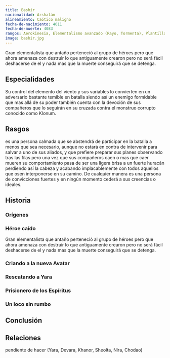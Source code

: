 ```yaml
---
title: Bashir
nacionalidad: Arshalán
alineamiento: Caótico maligno
fecha-de-nacimiento: 4011
fecha-de-muerte: 4083
rangos: Aerokinesia, Elementalismo avanzado (Rayo, Tormenta), Plantilla de Aire
image: bashir.jpg
---
```


Gran elementalista que antaño perteneció al grupo de héroes pero que ahora amenaza con destruir lo que antiguamente crearon pero no será fácil deshacerse de el y nada mas que la muerte conseguirá que se detenga.

## Especialidades

Su control del elemento del viento y sus variables lo convierten en un adversario bastante temible en batalla siendo así un enemigo formidable que mas allá de su poder también cuenta con la devoción de sus compañeros que lo seguirán en su cruzada contra el monstruo corrupto conocido como Klonum.

## Rasgos

 es una persona calmada que se abstendrá de participar en la batalla a menos que sea necesario, aunque no estará en contra de intervenir para salvar a uno de sus aliados, y que prefiere preparar sus planes observando tras las filas pero una vez que sus compañeros caen o mas que caer mueren su comportamiento pasa de ser una ligera brisa a un fuerte huracán perdiendo así la cabeza y acabando implacablemente con todos aquellos que osen interponerse en su camino. De cualquier manera es una persona de convicciones fuertes y en ningún momento cederá a sus creencias o ideales.

## Historia

### Orígenes



### Héroe caído

Gran elementalista que antaño perteneció al grupo de héroes pero que ahora amenaza con destruir lo que antiguamente crearon pero no será fácil deshacerse de el y nada mas que la muerte conseguirá que se detenga.

### Criando a la nueva Avatar



### Rescatando a Yara



### Prisionero de los Espíritus



### Un loco sin rumbo



## Conclusión



## Relaciones

pendiente de hacer (Yara, Devara, Khanor, Sheolta, Nira, Chodao)